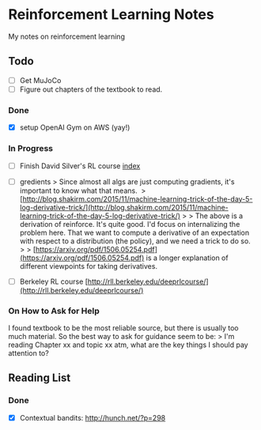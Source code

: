 # Reinforcement Learning Notes

My notes on reinforcement learning

## Todo

- [ ] Get MuJoCo
- [ ] Figure out chapters of the textbook to read.

### Done

- [x] setup OpenAI Gym on AWS (yay!)

### In Progress
- [ ] Finish David Silver's RL course [index](david%20silver%20RL%20course/course%20index.md)

- [ ] gredients
      > Since almost all algs are just computing gradients, it's important to know what that means. 
      > [http://blog.shakirm.com/2015/11/machine-learning-trick-of-the-day-5-log-derivative-trick/](http://blog.shakirm.com/2015/11/machine-learning-trick-of-the-day-5-log-derivative-trick/)
      >
      > The above is a derivation of reinforce. It's quite good. I'd focus on internalizing the problem here. That we want to compute a derivative of an expectation with respect to a distribution (the policy), and we need a trick to do so. 
      >
      > [https://arxiv.org/pdf/1506.05254.pdf](https://arxiv.org/pdf/1506.05254.pdf) is a longer explanation of different viewpoints for taking derivatives. 

- [ ] Berkeley RL course [http://rll.berkeley.edu/deeprlcourse/](http://rll.berkeley.edu/deeprlcourse/) 

### On How to Ask for Help
I found textbook to be the most reliable source, but there is usually too much material. So the best way to ask for guidance seem to be:
    > I'm reading Chapter xx and topic xx atm, what are the key things I should pay attention to?
    

## Reading List

### Done
- [x] Contextual bandits: http://hunch.net/?p=298